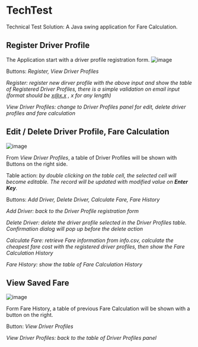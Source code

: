 # TechTest

Technical Test Solution: A Java swing application for Fare Calculation.

## Register Driver Profile

The Application start with a driver profile registration form.
![image](https://user-images.githubusercontent.com/32252705/198826441-8d418691-ff87-4838-9f7a-3b807a7ccc34.png)

Buttons: _Register, View Driver Profiles_

_Register: register new dirver profile with the above input and show the table of Registered Driver Profiles, there is a simple validation on email input (format should be x@x.x , x for any length)_

_View Driver Profiles: change to Driver Profiles panel for edit, delete driver profiles and fare calculation_

## Edit / Delete Driver Profile, Fare Calculation
![image](https://user-images.githubusercontent.com/32252705/198826463-285df733-4ab4-475e-8d6c-9fa5833411bb.png)

From _View Driver Profiles_, a table of Driver Profiles will be shown with Buttons on the right side.

Table action: _by double clicking on the table cell, the selected cell will become editable. The record will be updated with modified value on **Enter Key**._

Buttons: _Add Driver, Delete Driver, Calculate Fare, Fare History_

_Add Driver: back to the Driver Profile registration form_

_Delete Driver: delete the driver profile selected in the Driver Profiles table. Confirmation dialog will pop up before the delete action_

_Calculate Fare: retrieve Fare information from info.csv, calculate the cheapest fare cost with the registered driver profiles, then show the Fare Calculation History_

_Fare History: show the table of Fare Calculation History_

## View Saved Fare
![image](https://user-images.githubusercontent.com/32252705/198826481-6921587a-d612-45a8-aab9-c09afab22670.png)

Form Fare History, a table of previous Fare Calculation will be shown with a button on the right.

Button: _View Driver Profiles_

_View Driver Profiles: back to the table of Driver Profiles panel_

